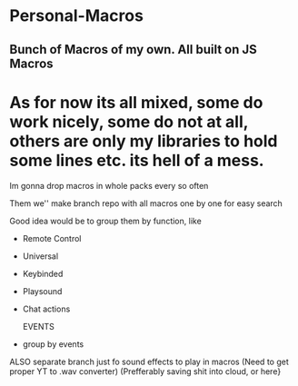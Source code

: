 # Personal-Macros
## Bunch of Macros of my own.  All built on JS Macros

# As for now its all mixed, some do work nicely, some do not at all, others are only my libraries to hold some lines etc. its hell of a mess.

Im gonna drop macros in whole packs every so often

Them we'' make branch repo with all macros one by one for easy search

Good idea would be to group them by function, like 
- Remote Control 
- Universal
- Keybinded
- Playsound
- Chat actions

  EVENTS
- group by events


ALSO separate branch just fo sound effects to play in macros (Need to get proper YT to .wav converter) (Prefferably saving shit into cloud, or here}
